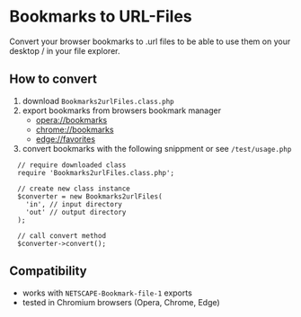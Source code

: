 # Bookmarks to URL-Files

Convert your browser bookmarks to .url files to be able to use them on your  desktop / in your file explorer.

## How to convert

1. download `Bookmarks2urlFiles.class.php`
2. export bookmarks from browsers bookmark manager
    - [opera://bookmarks](opera://bookmarks)
    - [chrome://bookmarks](chrome://bookmarks)
    - [edge://favorites](edge://favorites)
3. convert bookmarks with the following snippment or see `/test/usage.php`

```
  // require downloaded class
  require 'Bookmarks2urlFiles.class.php';

  // create new class instance
  $converter = new Bookmarks2urlFiles(
    'in', // input directory
    'out' // output directory
  );

  // call convert method
  $converter->convert();
```

## Compatibility
- works with `NETSCAPE-Bookmark-file-1` exports
- tested in Chromium browsers (Opera, Chrome, Edge)
